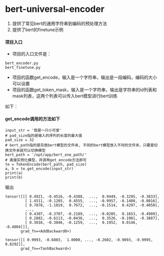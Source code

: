 # bert-universal-encoder
1. 提供了常见bert的通用字符串到编码的预处理方法
2. 提供了bert的finetune示例

#### 项目入口
- 项目的入口文件是：
```
bert_encoder.py
bert_finetune.py
```

- 项目的函数get_encode，输入是一个字符串，输出是一段编码，编码的大小可以设置
- 项目的函数get_token_mask，输入是一个字符串，输出是字符串的id列表和mask列表，这两个列表可以传入bert模型进行bert训练

如下：
#### get_encode调用的方法如下

```
input_str = '我是一只小可爱'
# pad_size指的是输入的序列的长度的最大值
pad_size = 32
# bert_path指的是存放bert模型的文件夹, 不同的bert模型放入不同的文件夹，只要是切换文件夹就可以切换模型
bert_path = '/opt/app/bert_one_path/'
# 直接实例化模型，并调用get_encode方法即可
te = TokenEncode(bert_path, pad_size)
a, b = te.get_encode(input_str)
print(a)
print(b)
```

输出
```
tensor([[[ 0.4921, -0.4516, -0.4388,  ...,  0.9449, -0.3295, -0.3833],
         [ 1.4511, -0.1205,  0.4555,  ..., -0.9957, -0.1408, -0.0016],
         [ 0.7878, -1.1019,  0.7672,  ..., -0.1514,  0.4297, -0.4050],
         ...,
         [ 0.4307, -0.3707, -0.2189,  ..., -0.0205,  0.1653, -0.4909],
         [ 0.2882, -0.6113, -0.0436,  ...,  0.3526, -0.1981, -0.3887],
         [ 0.3016, -0.3046, -0.1259,  ...,  0.1952,  0.0146, -0.4004]]],
       grad_fn=<AddBackward0>) 

tensor([[ 0.9993, -0.6803,  1.0000, ..., -0.2602, -0.9093, -0.9995,  0.8292]],
       grad_fn=<TanhBackward>)
```

